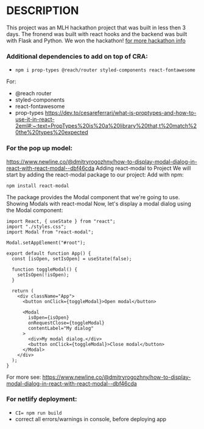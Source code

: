 
# DESCRIPTION
This project was an MLH hackathon project that was built in less then 3 days. The fronend was built with react hooks and the backend was built with Flask and Python. We won the hackathon! [for more hackathon info](https://devpost.com/submit-to/11817-mlh-fellowship-orientation-hackathon-batch-2/manage/submissions)

### Additional dependencies to add on top of CRA:
- ```npm i prop-types @reach/router styled-components react-fontawesome```

For:
- @reach router
- styled-components
- react-fontawesome
- prop-types
https://dev.to/cesareferrari/what-is-proptypes-and-how-to-use-it-in-react-2eml#:~:text=PropTypes%20is%20a%20library%20that,t%20match%20the%20types%20expected


### For the pop up model:  
https://www.newline.co/@dmitryrogozhny/how-to-display-modal-dialog-in-react-with-react-modal--dbf46cda
Adding react-modal to Project
We will start by adding the react-modal package to our project:
Add with npm:
```
npm install react-modal
```

The package provides the Modal component that we're going to use.
Showing Modals with react-modal
Now, let's display a modal dialog using the Modal component:
```
import React, { useState } from "react";
import "./styles.css";
import Modal from "react-modal";

Modal.setAppElement("#root");

export default function App() {
  const [isOpen, setIsOpen] = useState(false);

  function toggleModal() {
    setIsOpen(!isOpen);
  }

  return (
    <div className="App">
      <button onClick={toggleModal}>Open modal</button>

      <Modal
        isOpen={isOpen}
        onRequestClose={toggleModal}
        contentLabel="My dialog"
      >
        <div>My modal dialog.</div>
        <button onClick={toggleModal}>Close modal</button>
      </Modal>
    </div>
  );
}
```
For more see: https://www.newline.co/@dmitryrogozhny/how-to-display-modal-dialog-in-react-with-react-modal--dbf46cda



### For netlify deployment:
- ```CI= npm run build```
- correct all errors/warnings in console, before deploying app
 
